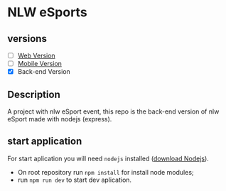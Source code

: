 # NLW eSports

## versions

- [ ] [Web Version](https://github.com/ViniZap4/NLW-eSports-web)
- [ ] [Mobile Version](https://github.com/ViniZap4/NLW-eSports-mobile)
- [x] Back-end Version

## Description
A project with nlw eSport event, this repo is the back-end version of nlw eSport made with nodejs (express).

## start application
For start aplication you will need `nodejs` installed ([download Nodejs](https://nodejs.org/en/download/)).

- On root repository run `npm install` for install node modules;
- run `npm run dev` to start dev aplication.
